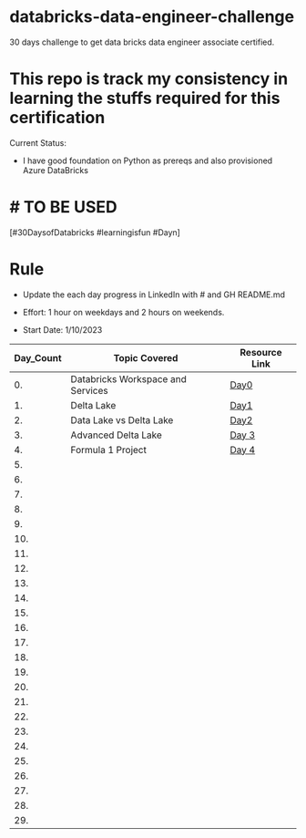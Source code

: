 # databricks-data-engineer-challenge
30 days challenge to get data bricks data engineer associate certified.

# This repo is track my consistency in learning the stuffs required for this certification 

Current Status:

- I have good foundation on Python as prereqs and also provisioned Azure DataBricks


# # TO BE USED
[#30DaysofDatabricks #learningisfun #Dayn]

# Rule
- Update the each day progress in LinkedIn with # and GH README.md 
- Effort: 1 hour on weekdays and 2 hours on weekends.

- Start Date: 1/10/2023


|Day_Count  | Topic Covered   | Resource Link |
|--|--|--|
|0.|Databricks Workspace and Services|[Day0](https://github.com/sapkotapratik/databricks-data-engineer-challenge/blob/main/Day0_of%2030DaysOfDatabricks!.md)|
| 1. | Delta Lake  | [Day1](https://github.com/sapkotapratik/databricks-data-engineer-challenge/blob/main/Day1_of%2030DaysOfDatabricks!.md) |
| 2. | Data Lake vs Delta Lake | [Day2](https://github.com/sapkotapratik/databricks-data-engineer-challenge/blob/main/Day2_of%2030DaysOfDatabricks!.md)  |
| 3.|  Advanced Delta Lake |[Day 3](https://github.com/sapkotapratik/databricks-data-engineer-challenge/blob/main/Day3_of%2030DaysOfDatabricks!.md)  |
| 4. | Formula 1 Project | [Day 4](https://github.com/sapkotapratik/databricks-data-engineer-challenge/blob/main/Day4_of%2030DaysOfDatabricks!.md) |
| 5. |  |  |
|  6.|  |  |
| 7. |  |  |
| 8. |  |  |
| 9. |  |  |
| 10. |  |  |
| 11. |  |  |
| 12. |  |  |
| 13. |  |  |
| 14. |  |  |
|15.  |  |  |
| 16. |  |  |
|  17.|  |  |
|  18.|  |  |
| 19. |  |  |
| 20. |  |  |
|21.  |  |  |
| 22. |  |  |
|  23.|  |  |
| 24. |  |  |
| 25. |  |  |
| 26. |  |  |
|  27.|  |  |
|  28.|  |  |
|  29.|  |  |
